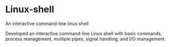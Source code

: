 # Linux-shell
An interactive command-line linux shell


Developed an interactive command-line Linux shell with basic commands, process management, multiple pipes, signal handling, and I/O management.
